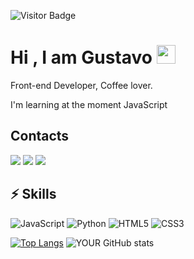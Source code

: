![Visitor Badge](https://visitor-badge.laobi.icu/badge?page_id=0NEHITKILL.0NEHITKILL)

# Hi , I am Gustavo <img src="https://raw.githubusercontent.com/aemmadi/aemmadi/master/wave.gif" width="30px">
Front-end Developer, Coffee lover.

I'm learning at the moment JavaScript
## Contacts

[<img src="https://img.shields.io/badge/linkedin-%230077B5.svg?&style=for-the-badge&logo=linkedin&logoColor=white" />](https://www.linkedin.com/in/gustavo-silva-623987215/) 
[<img src = "https://img.shields.io/badge/instagram-%23E4405F.svg?&style=for-the-badge&logo=instagram&logoColor=white">](https://www.instagram.com/gustavo.048/) 
[<img src = "https://img.shields.io/badge/facebook-%231877F2.svg?&style=for-the-badge&logo=facebook&logoColor=white">](https://www.facebook.com/Gustavo.174/)

## ⚡ Skills

![JavaScript](https://img.shields.io/badge/-JavaScript-black?style=flat-square&logo=javascript)
![Python](https://img.shields.io/badge/-Python-black?style=flat-square&logo=Python)
![HTML5](https://img.shields.io/badge/-HTML5-E34F26?style=flat-square&logo=html5&logoColor=white)
![CSS3](https://img.shields.io/badge/-CSS3-1572B6?style=flat-square&logo=css3)

[![Top Langs](https://github-readme-stats.vercel.app/api/top-langs/?username=0NEHITKILL&layout=compact&show_icons=true&theme=radical)](https://github.com/anuraghazra/github-readme-stats)
![YOUR GitHub stats](https://github-readme-stats.vercel.app/api?username=0NEHITKILL&show_icons=true&theme=radical)

